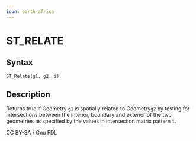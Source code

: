 ```yaml
---
icon: earth-africa
---
```


# ST\_RELATE

## Syntax

```sql
ST_Relate(g1, g2, i)
```

## Description

Returns true if Geometry `g1` is spatially related to Geometry`g2` by testing for intersections between the interior, boundary and exterior of the two geometries as specified by the values in intersection matrix pattern `i`.

CC BY-SA / Gnu FDL

